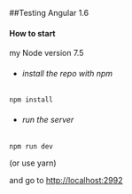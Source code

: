 ##Testing Angular 1.6 


#### How to start
 
 my Node version 7.5
 

 - ###### install the repo with npm

 ```npm install```
 
 - ###### run the server

 ``` npm run dev ```

 (or use yarn)
 
 and go to  [http://localhost:2992](http://localhost:2992)
